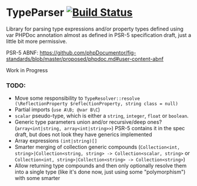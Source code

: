 # TypeParser [![Build Status](https://api.travis-ci.org/vaniocz/TypeParser.svg?branch=master)](https://travis-ci.org/vaniocz/TypeParser)

Library for parsing type expressions and/or property types defined using var PHPDoc annotation almost as defined in PSR-5 specification draft, just a little bit more permissive.

PSR-5 ABNF: https://github.com/phpDocumentor/fig-standards/blob/master/proposed/phpdoc.md#user-content-abnf

Work in Progress
### TODO:
- Move some responsibility to `TypeResolver::resolve (\ReflectionProperty $reflectionProperty, string class = null)`
- Partial imports (`use A\B; @var B\C`)
- `scalar` pseudo-type, which is either a `string`, `integer`, `float` or `boolean`.
- Generic type parameters union and/or recursive/deep ones? (`array<int|string, array<int|string>>`) PSR-5 contains it in the spec draft, but does not look they have generics implemented 
- Array expressions `(int|string)[]`
- Smarter merging of collection generic compounds (`Collection<int, string>|Collection<string, string> -> Collection<scalar, string>` or `Collection<int, string>|Collection<string> -> Collection<string>`)
- Allow returning type compounds and then only optionally resolve them into a single type (like it's done now, just using some "polymorphism") with some smarter
